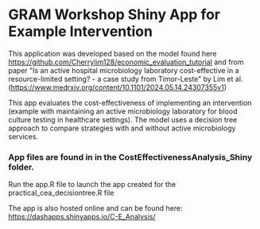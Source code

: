 # GRAM Workshop Shiny App for Example Intervention

This application was developed based on the model found here https://github.com/Cherrylim128/economic_evaluation_tutorial and from paper "Is an active hospital microbiology laboratory cost-effective in a resource-limited setting? - a case study from Timor-Leste" by Lim et al. (https://www.medrxiv.org/content/10.1101/2024.05.14.24307355v1)

This app evaluates the cost-effectiveness of implementing an intervention (example with maintaining an active microbiology laboratory for blood culture testing in healthcare settings). The model uses a decision tree approach to compare strategies with and without active microbiology services.

### App files are found in in the CostEffectivenessAnalysis_Shiny folder.
Run the app.R file to launch the app created for the practical_cea_decisiontree.R file

The app is also hosted online and can be found here: https://dashapps.shinyapps.io/C-E_Analysis/


